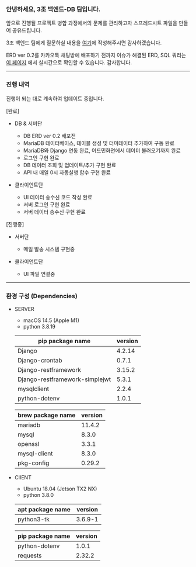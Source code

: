 ### 안녕하세요, 3조 백엔드-DB 팀입니다.

앞으로 진행될 프로젝트 병합 과정에서의 문제를 관리하고자 스프레드시트 파일을 만들어 공유드립니다.

3조 백엔드 팀에게 질문하실 내용을 [여기](https://docs.google.com/spreadsheets/d/18vAw3wEnwzzxgxT8H-mUfDs_zQrDpR-gX497ZFPqaRw/edit?gid=833081153#gid=833081153)에 작성해주시면 감사하겠습니다.

ERD ver 0.2를 카카오톡 채팅방에 배포하기 전까지 이슈가 해결된 ERD, SQL 쿼리는 [이 페이지](https://pretty-icebreaker-f34.notion.site/ERD-ver-0-2-79bc33afd7f24980ba2b1b7ee7db4d1a) 에서 실시간으로 확인할 수 있습니다. 감사합니다.

---

### 진행 내역

진행이 되는 대로 계속하여 업데이트 중입니다.

[완료]

-   DB & 서버단

    -   DB ERD ver 0.2 배포전
    -   MariaDB 데이터베이스, 테이블 생성 및 더미데이터 추가하여 구동 완료
    -   MariaDB와 Django 연동 완료, 어드민화면에서 데이터 불러오기까지 완료
    -   로그인 구현 완료
    -   DB 데이터 조회 및 업데이트/추가 구현 완료
    -   API 내 매일 0시 자동실행 함수 구현 완료

-   클라이언트단
    -   UI 데이터 송수신 코드 작성 완료
    -   서버 로그인 구현 완료
    -   서버 데이터 송수신 구현 완료

[진행중]

-   서버단

    -   메일 발송 시스템 구현중

-   클라이언트단
    -   UI 파일 연결중

---

### 환경 구성 (Dependencies)

-   SERVER

    -   macOS 14.5 (Apple M1)
    -   python 3.8.19

    | pip package name               | version |
    | ------------------------------ | ------- |
    | Django                         | 4.2.14  |
    | Django-crontab                 | 0.7.1   |
    | Django-restframework           | 3.15.2  |
    | Django-restframework-simplejwt | 5.3.1   |
    | mysqlclient                    | 2.2.4   |
    | python-dotenv                  | 1.0.1   |

    | brew package name | version |
    | ----------------- | ------- |
    | mariadb           | 11.4.2  |
    | mysql             | 8.3.0   |
    | openssl           | 3.3.1   |
    | mysql-client      | 8.3.0   |
    | pkg-config        | 0.29.2  |

-   ClIENT

    -   Ubuntu 18.04 (Jetson TX2 NX)
    -   python 3.8.0

    | apt package name | version |
    | ---------------- | ------- |
    | python3-tk       | 3.6.9-1 |

    | pip package name | version |
    | ---------------- | ------- |
    | python-dotenv    | 1.0.1   |
    | requests         | 2.32.2  |
